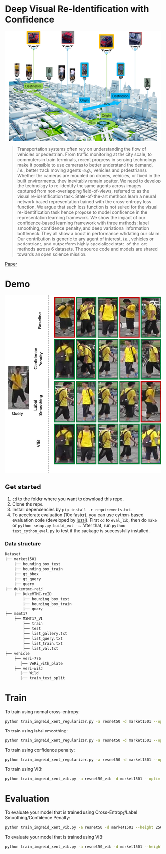 # Deep Visual Re-Identification with Confidence

![pullfigure](docs/assets/0001.jpg)

> Transportation systems often rely on understanding the flow of vehicles or
> pedestrian. From traffic monitoring at the city scale, to commuters in train
> terminals, recent progress in sensing technology make it possible to use
> cameras to better understand the demand, *i.e.*, better track moving
> agents (*e.g.*, vehicles and pedestrians). Whether the cameras are
> mounted on drones, vehicles, or fixed in the built environments, they
> inevitably remain scatter. We need to develop the technology to re-identify
> the same agents across images captured from non-overlapping field-of-views,
> referred to as the visual re-identification task. State-of-the-art methods
> learn a neural network based representation trained with the cross-entropy
> loss function. We argue that such loss function is not suited for the visual
> re-identification task hence propose to model confidence in the representation
> learning framework. We show the impact of our confidence-based learning
> framework with three methods: label smoothing, confidence penalty, and deep
> variational information bottleneck. They all show a boost in performance
> validating our claim. Our contribution is generic to any agent of interest,
> *i.e.*, vehicles or pedestrians, and outperform highly specialized
> state-of-the-art methods across 6 datasets. The source code and models are
> shared towards an open science mission.

[Paper](https://authors.elsevier.com/sd/article/S0968-090X(21)00092-9)

# Demo

![example image](docs/assets/0725_c1s4_comparison_annot_ALL.png)

## Get started
1. `cd` to the folder where you want to download this repo.
2. Clone ths repo.
3. Install dependencies by `pip install -r requirements.txt`.
4. To accelerate evaluation (10x faster), you can use cython-based evaluation code (developed by [luzai](https://github.com/luzai)). First `cd` to `eval_lib`, then do `make` or `python setup.py build_ext -i`. After that, run `python test_cython_eval.py` to test if the package is successfully installed.

### Data structure

    Dataset         
    ├── market1501
        ├── bounding_box_test
        ├── bounding_box_train
        ├── gt_bbox
        ├── gt_query
        ├── query
    ├── dukemtmc-reid
        ├── DukeMTMC-reID
            ├── bounding_box_test
            ├── bounding_box_train
            ├── query
    ├── msmt17
        ├── MSMT17_V1
            ├── train
            ├── test
            ├── list_gallery.txt
            ├── list_query.txt
            ├── list_train.txt
            ├── list_val.txt
    ├── vehicle
        ├── veri-776
           ├── VeRi_with_plate
        ├── veri-wild
           ├── Wild
           ├── train_test_split

# Train

To train using normal cross-entropy:

```sh
python train_imgreid_xent_regularizer.py -a resnet50 -d market1501 --optim amsgrad --max-epoch 300 --train-batch 32 --learning-rate 0.0003 --stepsize 20 40 --height 256 --width 128 --fixbase-epoch=6 --fixbase-lr=0.0003 --save-dir /outputs/resnet50_market1501_amsgrad_e300_b32_lr0.0003_crossEntropy --test-batch 100 --gpu-devices 0 --root Dataset/ --scheduler --eval-step 10
```

To train using label smoothing:

```sh
python train_imgreid_xent_regularizer.py -a resnet50 -d market1501 --optim amsgrad --max-epoch 300 --train-batch 32 --learning-rate 0.0003 --stepsize 20 40 --label-smooth --height 256 --width 128 --fixbase-epoch=6 --fixbase-lr=0.0003 --save-dir /outputs/resnet50_market1501_amsgrad_e300_b32_lr0.0003_labelSmoothing --test-batch 100 --gpu-devices 0 --root Dataset/ --scheduler --eval-step 10
```
To train using confidence penalty:

```sh
python train_imgreid_xent_regularizer.py -a resnet50 -d market1501 --optim amsgrad --max-epoch 300 --train-batch 32 --learning-rate 0.0003 --stepsize 20 40 --confidence-penalty --confidence-beta 0.085 --height 256 --width 128 --fixbase-epoch=6 --fixbase-lr=0.0003 --save-dir /outputs/resnet50_market1501_amsgrad_e300_b32_lr0.0003_confidencePenalty --test-batch 100 --gpu-devices 0 --root Dataset/ --scheduler --eval-step 10
```
To train using VIB:

```sh
python train_imgreid_xent_vib.py -a resnet50_vib -d market1501 --optim amsgrad --max-epoch 300 --train-batch 32 --learning-rate 0.0003 --stepsize 20 40 --beta 0.01 --height 256 --width 128 --fixbase-epoch=6 --fixbase-lr=0.0003 --save-dir outputs/resnet50_market1501_amsgrad_e300_b32_lr0.0003_vib --test-batch 100 --gpu-devices 0 --root Dataset/ --scheduler --eval-step 10
```

# Evaluation

To evaluate your model that is trained using Cross-Entropy/Label Smoothing/Confidence Penalty:

```sh
python train_imgreid_xent_vib.py -a resnet50 -d market1501 --height 256 --width 128 --load-weights outputs/resnet50_market1501_amsgrad_e300_b32_lr0.0003_confidencePenalty/best_model.pth.tar --test-batch 100 --gpu-devices 0 --root Dataset/ --evaluate
```

To evaluate your model that is trained using VIB:
```sh
python train_imgreid_xent_vib.py -a resnet50_vib -d market1501 --height 256 --width 128 --load-weights outputs/resnet50_market1501_amsgrad_e300_b32_lr0.0003_vib/best_model.pth.tar --test-batch 100 --gpu-devices 0 --root Dataset/ --evaluate
```

